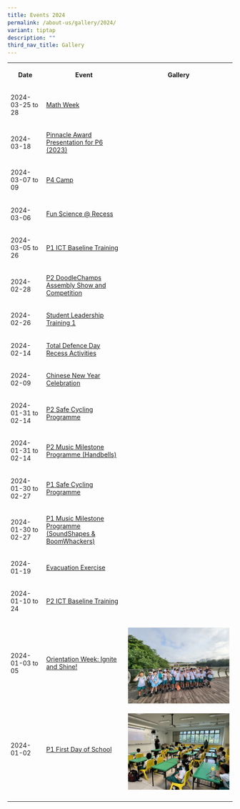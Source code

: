 ```yaml
---
title: Events 2024
permalink: /about-us/gallery/2024/
variant: tiptap
description: ""
third_nav_title: Gallery
---
```

<table>
<tbody>
<tr>
<th rowspan="1" colspan="1">
<p>Date</p>
</th>
<th rowspan="1" colspan="1">
<p>Event</p>
</th>
<th rowspan="1" colspan="1">
<p>Gallery</p>
</th>
</tr>
<tr>
<td rowspan="1" colspan="1">
<p>2024-03-25 to 28</p>
</td>
<td rowspan="1" colspan="1">
<p><a href="https://photos.app.goo.gl/HydMboEymyf1oh2bA" rel="noopener noreferrer nofollow" target="_blank">Math Week</a>
</p>
</td>
<td rowspan="1" colspan="1">
<p></p>
</td>
</tr>
<tr>
<td rowspan="1" colspan="1">
<p>2024-03-18</p>
</td>
<td rowspan="1" colspan="1">
<p><a href="https://photos.app.goo.gl/tjmJPoL2hSedKobD6" rel="noopener noreferrer nofollow" target="_blank">Pinnacle Award Presentation for P6 (2023)</a>
</p>
</td>
<td rowspan="1" colspan="1">
<p></p>
</td>
</tr>
<tr>
<td rowspan="1" colspan="1">
<p>2024-03-07 to 09</p>
</td>
<td rowspan="1" colspan="1">
<p><a href="https://photos.app.goo.gl/QK9u84v2x9eSthxP9" rel="noopener noreferrer nofollow" target="_blank">P4 Camp</a>
</p>
</td>
<td rowspan="1" colspan="1">
<p></p>
</td>
</tr>
<tr>
<td rowspan="1" colspan="1">
<p>2024-03-06</p>
</td>
<td rowspan="1" colspan="1">
<p><a href="https://photos.app.goo.gl/iCVtMsoCUcRyM4Z79" rel="noopener noreferrer nofollow" target="_blank">Fun Science @ Recess</a>
</p>
</td>
<td rowspan="1" colspan="1">
<p></p>
</td>
</tr>
<tr>
<td rowspan="1" colspan="1">
<p>2024-03-05 to 26</p>
</td>
<td rowspan="1" colspan="1">
<p><a href="https://photos.app.goo.gl/4oSw67NQzt8rzFQ58" rel="noopener noreferrer nofollow" target="_blank">P1 ICT Baseline Training</a>
</p>
</td>
<td rowspan="1" colspan="1">
<p></p>
</td>
</tr>
<tr>
<td rowspan="1" colspan="1">
<p>2024-02-28</p>
</td>
<td rowspan="1" colspan="1">
<p><a href="https://photos.app.goo.gl/2pp87b4u5uTRZroA7" rel="noopener noreferrer nofollow" target="_blank">P2 DoodleChamps Assembly Show and Competition</a>
</p>
</td>
<td rowspan="1" colspan="1">
<p></p>
</td>
</tr>
<tr>
<td rowspan="1" colspan="1">
<p>2024-02-26</p>
</td>
<td rowspan="1" colspan="1">
<p><a href="https://photos.app.goo.gl/DN9HKCSmnrptorin8" rel="noopener noreferrer nofollow" target="_blank">Student Leadership Training 1</a>
</p>
</td>
<td rowspan="1" colspan="1">
<p></p>
</td>
</tr>
<tr>
<td rowspan="1" colspan="1">
<p>2024-02-14</p>
</td>
<td rowspan="1" colspan="1">
<p><a href="https://photos.app.goo.gl/4rdz737W5NkaVYzm8" rel="noopener noreferrer nofollow" target="_blank">Total Defence Day Recess Activities</a>
</p>
</td>
<td rowspan="1" colspan="1">
<p></p>
</td>
</tr>
<tr>
<td rowspan="1" colspan="1">
<p>2024-02-09</p>
</td>
<td rowspan="1" colspan="1">
<p><a href="https://photos.app.goo.gl/gZkMnc363EVZyRk99" rel="noopener noreferrer nofollow" target="_blank">Chinese New Year Celebration</a>
</p>
</td>
<td rowspan="1" colspan="1">
<p></p>
</td>
</tr>
<tr>
<td rowspan="1" colspan="1">
<p>2024-01-31 to 02-14</p>
</td>
<td rowspan="1" colspan="1">
<p><a href="https://photos.app.goo.gl/b3jSzDHRbPbWWbev5" rel="noopener noreferrer nofollow" target="_blank">P2 Safe Cycling Programme</a>
</p>
</td>
<td rowspan="1" colspan="1">
<p></p>
</td>
</tr>
<tr>
<td rowspan="1" colspan="1">
<p>2024-01-31 to 02-14</p>
</td>
<td rowspan="1" colspan="1">
<p><a href="https://photos.app.goo.gl/wTdjHDZvvFe9fL6Z6" rel="noopener noreferrer nofollow" target="_blank">P2 Music Milestone Programme (Handbells)</a>
</p>
</td>
<td rowspan="1" colspan="1">
<p></p>
</td>
</tr>
<tr>
<td rowspan="1" colspan="1">
<p>2024-01-30 to 02-27</p>
</td>
<td rowspan="1" colspan="1">
<p><a href="https://photos.app.goo.gl/AQG1tVsg6bi9BhDM8" rel="noopener noreferrer nofollow" target="_blank">P1 Safe Cycling Programme</a>
</p>
</td>
<td rowspan="1" colspan="1">
<p></p>
</td>
</tr>
<tr>
<td rowspan="1" colspan="1">
<p>2024-01-30 to 02-27</p>
</td>
<td rowspan="1" colspan="1">
<p><a href="https://photos.app.goo.gl/pE2wR9ZMegk3CrzN7" rel="noopener noreferrer nofollow" target="_blank">P1 Music Milestone Programme (SoundShapes &amp; BoomWhackers)</a>
</p>
</td>
<td rowspan="1" colspan="1">
<p></p>
</td>
</tr>
<tr>
<td rowspan="1" colspan="1">
<p>2024-01-19</p>
</td>
<td rowspan="1" colspan="1">
<p><a href="https://photos.app.goo.gl/HXqLDvAnbvkssG968" rel="noopener noreferrer nofollow" target="_blank">Evacuation Exercise</a>
</p>
</td>
<td rowspan="1" colspan="1">
<p></p>
</td>
</tr>
<tr>
<td rowspan="1" colspan="1">
<p>2024-01-10 to 24</p>
</td>
<td rowspan="1" colspan="1">
<p><a href="https://photos.app.goo.gl/cqey51Je6af2squu8" rel="noopener noreferrer nofollow" target="_blank">P2 ICT Baseline Training</a>
</p>
</td>
<td rowspan="1" colspan="1">
<p></p>
</td>
</tr>
<tr>
<td rowspan="1" colspan="1">
<p>2024-01-03 to 05</p>
</td>
<td rowspan="1" colspan="1">
<p><a href="https://photos.app.goo.gl/akrXFKePCR116Jy49" rel="noopener noreferrer nofollow" target="_blank">Orientation Week: Ignite and Shine!</a>
</p>
</td>
<td rowspan="1" colspan="1">
<p></p>
<div class="isomer-image-wrapper">
<img style="width: 100%" height="auto" width="100%" alt="" src="/images/Gallery/2024/WhatsApp_Image_2024_01_08_at_20_57_55__2_.jpeg">
</div>
</td>
</tr>
<tr>
<td rowspan="1" colspan="1">
<p>2024-01-02</p>
</td>
<td rowspan="1" colspan="1">
<p><a href="https://photos.app.goo.gl/MtEBinDXUSbnZuDCA" rel="noopener noreferrer nofollow" target="_blank">P1 First Day of School</a>
</p>
</td>
<td rowspan="1" colspan="1">
<p></p>
<div class="isomer-image-wrapper">
<img style="width: 100%" height="auto" width="100%" alt="" src="/images/Gallery/2024/IMG_4153.JPG">
</div>
</td>
</tr>
<tr>
<td rowspan="1" colspan="1">
<p></p>
</td>
<td rowspan="1" colspan="1">
<p></p>
</td>
<td rowspan="1" colspan="1">
<p></p>
</td>
</tr>
</tbody>
</table>
<p></p>